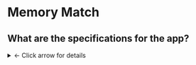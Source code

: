# Memory Match

## What are the specifications for the app?
<details>
<summary> &#8592; Click arrow for details</summary>

1. Memory match is a matching game in which a player attempts to match the images contained on "playing cards".
2. There are a total of 18 cards:
    - Each card contains 1 of 9 images
    - There are two of each image allowing for 9 total matches
3. The following stats are tracked:
    - Total number of games played
    - Total number of matches for the current game
    - The accuracy of the players attempts to match the cards in relation to the current game (as a percentage)
4. The cards are displayed face down and "flip" over when they are clicked.
5. Two cards can be flipped each round.
6. If the images of the two cards which are flipped over match:
    - The cards remain flipped over and the player gets 1 point for the match
    - 1 point is added to the total number of attempted matches.
    - The player's accuracy is updated
7. If the two flipped over cards do not match:
    - The cards are flipped back over
    - 1 is added to the total number of attempts
    - The players accuracy is updated
    - The player must choose two cards again to continue searching for a match.
8. After each turn, stats are displayed, including:
    - The total number of matches made
    - The accuracy calculated from the total number of matches and total number of attempts
9. Once all 9 cards have been matched:
    - A modal is shown to the player telling them they have won.
    - A button is provided which can reset the game by clicking on it.
10. Resetting the game performs the following actions:
    - All cards are flipped back over
    - The number of games played is increased
    - The total number of matches are reset
    - The accuracy percentage is reset to 0%

</details>


